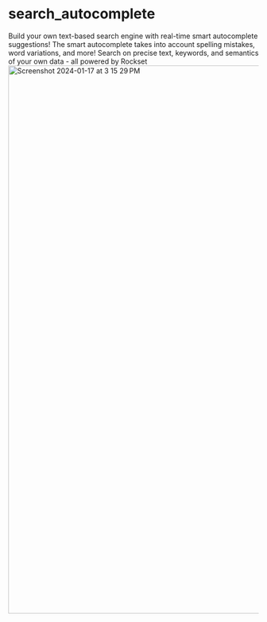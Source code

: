 # search_autocomplete
Build your own text-based search engine with real-time smart autocomplete suggestions! The smart autocomplete takes into account spelling mistakes, word variations, and more! Search on precise text, keywords, and semantics of your own data - all powered by Rockset
<img width="1101" alt="Screenshot 2024-01-17 at 3 15 29 PM" src="https://github.com/sofia099/search_autocomplete/assets/59860423/64d64c1f-11d7-4dc7-9582-4a17fa4b272d">
